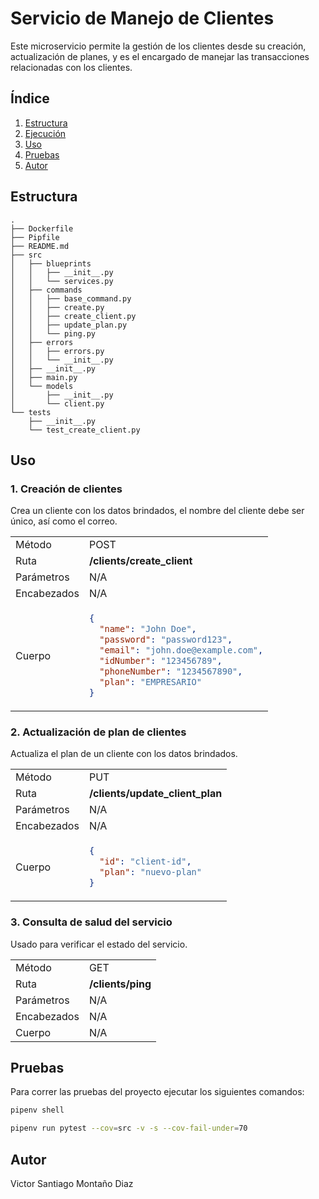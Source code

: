 # Servicio de Manejo de Clientes

Este microservicio permite la gestión de los clientes desde su creación, actualización de planes, y es el encargado de manejar las transacciones relacionadas con los clientes.

## Índice

1. [Estructura](#estructura)
2. [Ejecución](#ejecución)
3. [Uso](#uso)
4. [Pruebas](#pruebas)
5. [Autor](#autor)

## Estructura

```plaintext
.
├── Dockerfile
├── Pipfile
├── README.md
├── src
│   ├── blueprints
│   │   ├── __init__.py
│   │   └── services.py
│   ├── commands
│   │   ├── base_command.py
│   │   ├── create.py
│   │   ├── create_client.py
│   │   ├── update_plan.py
│   │   └── ping.py
│   ├── errors
│   │   ├── errors.py
│   │   └── __init__.py
│   ├── __init__.py
│   ├── main.py
│   └── models
│       ├── __init__.py
│       └── client.py
└── tests
    ├── __init__.py
    └── test_create_client.py
```


## Uso

### 1. Creación de clientes

Crea un cliente con los datos brindados, el nombre del cliente debe ser único, así como el correo.

<table>
<tr>
<td> Método </td>
<td> POST </td>
</tr>
<tr>
<td> Ruta </td>
<td> <strong>/clients/create_client</strong> </td>
</tr>
<tr>
<td> Parámetros </td>
<td> N/A </td>
</tr>
<tr>
<td> Encabezados </td>
<td>N/A</td>
</tr>
<tr>
<td> Cuerpo </td>
<td>

```json
{
  "name": "John Doe",
  "password": "password123",
  "email": "john.doe@example.com",
  "idNumber": "123456789",
  "phoneNumber": "1234567890",
  "plan": "EMPRESARIO"
}
```
</td>
</tr>
</table>

### 2. Actualización de plan de clientes

Actualiza el plan de un cliente con los datos brindados.

<table>
<tr>
<td> Método </td>
<td> PUT </td>
</tr>
<tr>
<td> Ruta </td>
<td> <strong>/clients/update_client_plan</strong> </td>
</tr>
<tr>
<td> Parámetros </td>
<td> N/A </td>
</tr>
<tr>
<td> Encabezados </td>
<td>N/A</td>
</tr>
<tr>
<td> Cuerpo </td>
<td>

```json
{
  "id": "client-id",
  "plan": "nuevo-plan"
}
```
</td>
</tr>
</table>

### 3. Consulta de salud del servicio

Usado para verificar el estado del servicio.

<table>
<tr>
<td> Método </td>
<td> GET </td>
</tr>
<tr>
<td> Ruta </td>
<td> <strong>/clients/ping</strong> </td>
</tr>
<tr>
<td> Parámetros </td>
<td> N/A </td>
</tr>
<tr>
<td> Encabezados </td>
<td>N/A</td>
</tr>
<tr>
<td> Cuerpo </td>
<td> N/A </td>
</tr>
</table>

## Pruebas

Para correr las pruebas del proyecto ejecutar los siguientes comandos: 

```bash
pipenv shell
```
```bash
pipenv run pytest --cov=src -v -s --cov-fail-under=70
```

## Autor

Victor Santiago Montaño Diaz